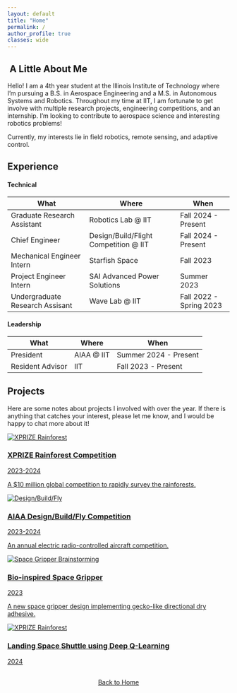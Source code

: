 ```yaml
---
layout: default
title: "Home"
permalink: /
author_profile: true
classes: wide
---
```


##  A Little About Me

Hello! I am a 4th year student at the Illinois Institute of Technology where I’m pursuing a B.S. in Aerospace Engineering and a M.S. in Autonomous Systems and Robotics. Throughout my time at IIT, I am fortunate to get involve with multiple research projects, engineering competitions, and an internship. I’m looking to contribute to aerospace science and interesting robotics problems!

Currently, my interests lie in field robotics, remote sensing, and adaptive control.

## Experience

#### Technical

| What                            | Where                                 | When                     |
| ------------------------------- | ------------------------------------- | ------------------------ |
| Graduate Research Assistant     | Robotics Lab @ IIT                    | Fall 2024 - Present    |
| Chief Engineer                  | Design/Build/Flight Competition @ IIT | Fall 2024 - Present      |
| Mechanical Engineer Intern      | Starfish Space                        | Fall 2023                |
| Project Engineer Intern         | SAI Advanced Power Solutions          | Summer 2023              |
| Undergraduate Research Assisant | Wave Lab @ IIT                        | Fall 2022 - Spring 2023 |

#### Leadership

| What             | Where      | When                  |
| ---------------- | ---------- | --------------------- |
| President        | AIAA @ IIT | Summer 2024 - Present |
| Resident Advisor | IIT        | Fall 2023 - Present   |

## Projects

Here are some notes about projects I involved with over the year. If there is anything that catches your interest, please let me know, and I would be happy to chat more about it!

<div class="container">
  <div class="row">
    <!-- Projects Box -->
    <div class="col-md-6">
      <a href="{{ site.baseurl }}/xprize/">
        <div class="box">
          <div class="box-image">
            <img src="{{ site.baseurl }}/assets/images/xprize_6.JPG" alt="XPRIZE Rainforest" style="max-height: 300px">
          </div>
          <div class="box-content">
            <h3>XPRIZE Rainforest Competition</h3>
            <p>2023-2024</p>
            <p>A $10 million global competition to rapidly survey the rainforests.</p>
          </div>
        </div>
      </a>
    </div>
  </div>
</div>
<!-- <a href="{{ site.baseurl }}/xprize/"> -->

<!-- <div style="text-align: center; margin-bottom: 30px;">
  <img src="{{ site.baseurl }}/assets/images/xprize_6.JPG" alt="XPRIZE Rainforest" style="max-width: 100%; height: auto; border-radius: 15px; box-shadow: 0 5px 15px rgba(0, 0, 0, 0.1);">
</div> -->

<div class="container">
  <div class="row">
    <!-- Projects Box -->
    <div class="col-md-6">
      <a href="{{ site.baseurl }}/dbf/">
        <div class="box">
          <div class="box-image">
            <img src="{{ site.baseurl }}/assets/images/dbf_4.jpg" alt="Design/Build/Fly" style="max-height: 300px">
          </div>
          <div class="box-content">
            <h3>AIAA Design/Build/Fly Competition</h3>
            <p>2023-2024</p>
            <p>An annual electric radio-controlled aircraft competition.</p>
          </div>
        </div>
      </a>
    </div>
  </div>
</div>

<div class="container">
  <div class="row">
    <!-- Projects Box -->
    <div class="col-md-6">
      <a href="{{ site.baseurl }}/gripper/">
        <div class="box">
          <div class="box-image">
            <img src="{{ site.baseurl }}/assets/images/gecko_gripper-sketches.jpg" alt="Space Gripper Brainstorming" style="max-height: 300px">
          </div>
          <div class="box-content">
            <h3>Bio-inspired Space Gripper</h3>
            <p>2023</p>
            <p>A new space gripper design implementing gecko-like directional dry adhesive.</p>
          </div>
        </div>
      </a>
    </div>
  </div>
</div>

<div class="container">
  <div class="row">
    <!-- Projects Box -->
    <div class="col-md-6">
      <a href="{{ site.baseurl }}/moon-landing/">
        <div class="box">
          <div class="box-image">
            <img src="{{ site.baseurl }}/assets/images/moon-landing_environment.png" alt="XPRIZE Rainforest" style="max-height: 300px">
          </div>
          <div class="box-content">
            <h3>Landing Space Shuttle using Deep Q-Learning</h3>
            <p>2024</p>
            <p></p>
          </div>
        </div>
      </a>
    </div>
  </div>
</div>

<div style="text-align: center; margin-top: 30px;">
  <a href="{{ site.baseurl }}/" class="btn btn-home">Back to Home</a>
</div>
